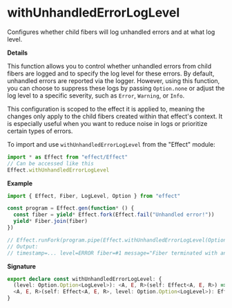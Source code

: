 # withUnhandledErrorLogLevel

Configures whether child fibers will log unhandled errors and at what log
level.

**Details**

This function allows you to control whether unhandled errors from child
fibers are logged and to specify the log level for these errors. By default,
unhandled errors are reported via the logger. However, using this function,
you can choose to suppress these logs by passing `Option.none` or adjust the
log level to a specific severity, such as `Error`, `Warning`, or `Info`.

This configuration is scoped to the effect it is applied to, meaning the
changes only apply to the child fibers created within that effect's context.
It is especially useful when you want to reduce noise in logs or prioritize
certain types of errors.

To import and use `withUnhandledErrorLogLevel` from the "Effect" module:

```ts
import * as Effect from "effect/Effect"
// Can be accessed like this
Effect.withUnhandledErrorLogLevel
```

**Example**

```ts
import { Effect, Fiber, LogLevel, Option } from "effect"

const program = Effect.gen(function* () {
  const fiber = yield* Effect.fork(Effect.fail("Unhandled error!"))
  yield* Fiber.join(fiber)
})

// Effect.runFork(program.pipe(Effect.withUnhandledErrorLogLevel(Option.some(LogLevel.Error))))
// Output:
// timestamp=... level=ERROR fiber=#1 message="Fiber terminated with an unhandled error" cause="Error: Unhandled error!"
```

**Signature**

```ts
export declare const withUnhandledErrorLogLevel: {
  (level: Option.Option<LogLevel>): <A, E, R>(self: Effect<A, E, R>) => Effect<A, E, R>
  <A, E, R>(self: Effect<A, E, R>, level: Option.Option<LogLevel>): Effect<A, E, R>
}
```

